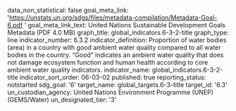 data_non_statistical: false
goal_meta_link: 'https://unstats.un.org/sdgs/files/metadata-compilation/Metadata-Goal-6.pdf '
goal_meta_link_text: United Nations Sustainable Development Goals Metadata (PDF 4.0
  MB)
graph_title: global_indicators.6-3-2-title
graph_type: line
indicator_number: 6.3.2
indicator_definition: Proportion of water bodies (area) in a country with good ambient
  water quality compared to all water bodies in the country. “Good” indicates an ambient
  water quality that does not damage ecosystem function and human health according
  to core ambient water quality indicators.
indicator_name: global_indicators.6-3-2-title
indicator_sort_order: 06-03-02
published: true
reporting_status: notstarted
sdg_goal: '6'
target_name: global_targets.6-3-title
target_id: '6.3'
un_custodian_agency: United Nations Environment Programme (UNEP) (GEMS/Water)
un_designated_tier: '3'